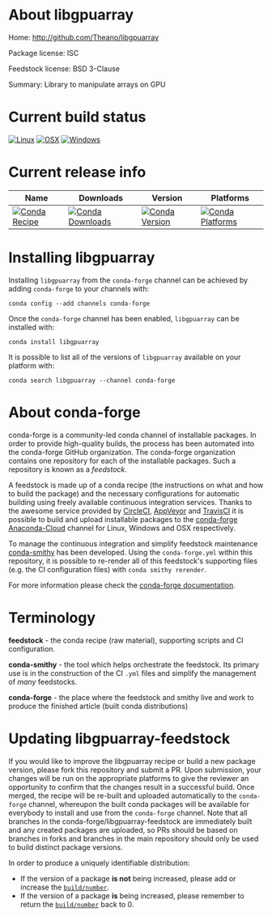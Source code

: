 About libgpuarray
=================

Home: http://github.com/Theano/libgpuarray

Package license: ISC

Feedstock license: BSD 3-Clause

Summary: Library to manipulate arrays on GPU



Current build status
====================

[![Linux](https://img.shields.io/circleci/project/github/conda-forge/libgpuarray-feedstock/master.svg?label=Linux)](https://circleci.com/gh/conda-forge/libgpuarray-feedstock)
[![OSX](https://img.shields.io/travis/conda-forge/libgpuarray-feedstock/master.svg?label=macOS)](https://travis-ci.org/conda-forge/libgpuarray-feedstock)
[![Windows](https://img.shields.io/appveyor/ci/conda-forge/libgpuarray-feedstock/master.svg?label=Windows)](https://ci.appveyor.com/project/conda-forge/libgpuarray-feedstock/branch/master)

Current release info
====================

| Name | Downloads | Version | Platforms |
| --- | --- | --- | --- |
| [![Conda Recipe](https://img.shields.io/badge/recipe-libgpuarray-green.svg)](https://anaconda.org/conda-forge/libgpuarray) | [![Conda Downloads](https://img.shields.io/conda/dn/conda-forge/libgpuarray.svg)](https://anaconda.org/conda-forge/libgpuarray) | [![Conda Version](https://img.shields.io/conda/vn/conda-forge/libgpuarray.svg)](https://anaconda.org/conda-forge/libgpuarray) | [![Conda Platforms](https://img.shields.io/conda/pn/conda-forge/libgpuarray.svg)](https://anaconda.org/conda-forge/libgpuarray) |

Installing libgpuarray
======================

Installing `libgpuarray` from the `conda-forge` channel can be achieved by adding `conda-forge` to your channels with:

```
conda config --add channels conda-forge
```

Once the `conda-forge` channel has been enabled, `libgpuarray` can be installed with:

```
conda install libgpuarray
```

It is possible to list all of the versions of `libgpuarray` available on your platform with:

```
conda search libgpuarray --channel conda-forge
```


About conda-forge
=================

conda-forge is a community-led conda channel of installable packages.
In order to provide high-quality builds, the process has been automated into the
conda-forge GitHub organization. The conda-forge organization contains one repository
for each of the installable packages. Such a repository is known as a *feedstock*.

A feedstock is made up of a conda recipe (the instructions on what and how to build
the package) and the necessary configurations for automatic building using freely
available continuous integration services. Thanks to the awesome service provided by
[CircleCI](https://circleci.com/), [AppVeyor](https://www.appveyor.com/)
and [TravisCI](https://travis-ci.org/) it is possible to build and upload installable
packages to the [conda-forge](https://anaconda.org/conda-forge)
[Anaconda-Cloud](https://anaconda.org/) channel for Linux, Windows and OSX respectively.

To manage the continuous integration and simplify feedstock maintenance
[conda-smithy](https://github.com/conda-forge/conda-smithy) has been developed.
Using the ``conda-forge.yml`` within this repository, it is possible to re-render all of
this feedstock's supporting files (e.g. the CI configuration files) with ``conda smithy rerender``.

For more information please check the [conda-forge documentation](https://conda-forge.org/docs/).

Terminology
===========

**feedstock** - the conda recipe (raw material), supporting scripts and CI configuration.

**conda-smithy** - the tool which helps orchestrate the feedstock.
                   Its primary use is in the construction of the CI ``.yml`` files
                   and simplify the management of *many* feedstocks.

**conda-forge** - the place where the feedstock and smithy live and work to
                  produce the finished article (built conda distributions)


Updating libgpuarray-feedstock
==============================

If you would like to improve the libgpuarray recipe or build a new
package version, please fork this repository and submit a PR. Upon submission,
your changes will be run on the appropriate platforms to give the reviewer an
opportunity to confirm that the changes result in a successful build. Once
merged, the recipe will be re-built and uploaded automatically to the
`conda-forge` channel, whereupon the built conda packages will be available for
everybody to install and use from the `conda-forge` channel.
Note that all branches in the conda-forge/libgpuarray-feedstock are
immediately built and any created packages are uploaded, so PRs should be based
on branches in forks and branches in the main repository should only be used to
build distinct package versions.

In order to produce a uniquely identifiable distribution:
 * If the version of a package **is not** being increased, please add or increase
   the [``build/number``](https://conda.io/docs/user-guide/tasks/build-packages/define-metadata.html#build-number-and-string).
 * If the version of a package **is** being increased, please remember to return
   the [``build/number``](https://conda.io/docs/user-guide/tasks/build-packages/define-metadata.html#build-number-and-string)
   back to 0.
